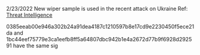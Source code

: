 2/23/2022 New wiper sample is used in the recent attack on Ukraine Ref: [Threat Intelligence](https://twitter.com/threatintel/status/1496578746014437376)

0385eeab00e946a302b24a91dea4187c1210597b8e17cd9e2230450f5ece21da and 1bc44eef75779e3ca1eefb8ff5a64807dbc942b1e4a2672d77b9f6928d292591 have the same sig
